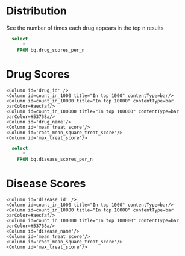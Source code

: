 
# Distribution
<Image 
    url="https://storage.cloud.google.com/mtrx-us-central1-hub-dev-storage/dev_work/image.png"
    description="Sample placeholder image"
/>See the number of times each drug appears in the top n results

```sql drug_scores
  select 
      *
    FROM bq.drug_scores_per_n
```

# Drug Scores

<DataTable data={drug_scores} search=true link=link title='Drug Scores per n (Frequent Flyers)'>

	<Column id='drug_id' />
	<Column id=count_in_1000 title="In top 1000" contentType=bar/>
	<Column id=count_in_10000 title="In top 10000" contentType=bar barColor=#aecfaf/>
	<Column id=count_in_100000 title="In top 100000" contentType=bar barColor=#53768a/>
	<Column id='drug_name'/>
	<Column id='mean_treat_score'/>
	<Column id='root_mean_square_treat_score'/>
	<Column id='max_treat_score'/>

</DataTable>

```sql disease_scores
  select 
      *
    FROM bq.disease_scores_per_n
```

# Disease Scores

<DataTable data={disease_scores} search=true link=link title='Drug Scores per n (Frequent Flyers)'>

	<Column id='disease_id' />
	<Column id=count_in_1000 title="In top 1000" contentType=bar/>
	<Column id=count_in_10000 title="In top 10000" contentType=bar barColor=#aecfaf/>
	<Column id=count_in_100000 title="In top 100000" contentType=bar barColor=#53768a/>
	<Column id='disease_name'/>
	<Column id='mean_treat_score'/>
	<Column id='root_mean_square_treat_score'/>
	<Column id='max_treat_score'/>

</DataTable>
